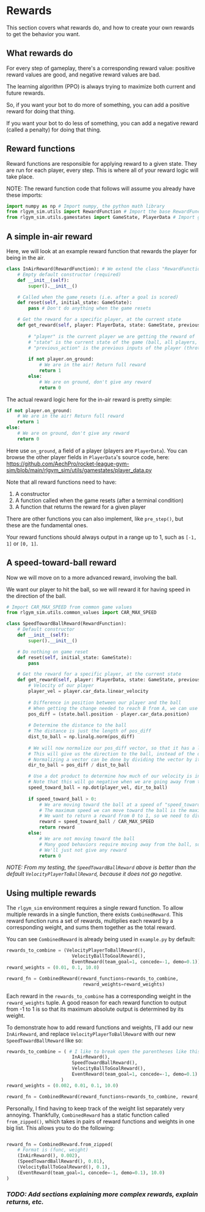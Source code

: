 # Rewards

This section covers what rewards do, and how to create your own rewards to get the behavior you want.

## What rewards do

For every step of gameplay, there's a corresponding reward value: positive reward values are good, and negative reward values are bad.

The learning algorithm (PPO) is always trying to maximize both current and future rewards.

So, if you want your bot to do more of something, you can add a positive reward for doing that thing.

If you want your bot to do less of something, you can add a negative reward (called a penalty) for doing that thing.

## Reward functions

Reward functions are responsible for applying reward to a given state. They are run for each player, every step.
This is where all of your reward logic will take place.

NOTE: The reward function code that follows will assume you already have these imports:
```py
import numpy as np # Import numpy, the python math library
from rlgym_sim.utils import RewardFunction # Import the base RewardFunction class
from rlgym_sim.utils.gamestates import GameState, PlayerData # Import game state stuff
```

## A simple in-air reward

Here, we will look at an example reward function that rewards the player for being in the air.

```py
class InAirReward(RewardFunction): # We extend the class "RewardFunction"
    # Empty default constructor (required)
    def __init__(self):
        super().__init__()

    # Called when the game resets (i.e. after a goal is scored)
    def reset(self, initial_state: GameState):
        pass # Don't do anything when the game resets

    # Get the reward for a specific player, at the current state
    def get_reward(self, player: PlayerData, state: GameState, previous_action) -> float:
        
        # "player" is the current player we are getting the reward of
        # "state" is the current state of the game (ball, all players, etc.)
        # "previous_action" is the previous inputs of the player (throttle, steer, jump, boost, etc.) as an array
        
        if not player.on_ground:
            # We are in the air! Return full reward
            return 1
        else:
            # We are on ground, don't give any reward
            return 0
```

The actual reward logic here for the in-air reward is pretty simple:
```py
if not player.on_ground:
    # We are in the air! Return full reward
    return 1
else:
    # We are on ground, don't give any reward
    return 0
```

Here use `on_ground`, a field of a player (players are `PlayerData`).
You can browse the other player fields in `PlayerData`'s source code, here: https://github.com/AechPro/rocket-league-gym-sim/blob/main/rlgym_sim/utils/gamestates/player_data.py

Note that all reward functions need to have:
1. A constructor
2. A function called when the game resets (after a terminal condition)
3. A function that returns the reward for a given player

There are other functions you can also implement, like `pre_step()`, but these are the fundamental ones.

Your reward functions should always output in a range up to 1, such as `[-1, 1]` or `[0, 1]`. 

## A speed-toward-ball reward

Now we will move on to a more advanced reward, involving the ball.

We want our player to hit the ball, so we will reward it for having speed in the direction of the ball.

```py
# Import CAR_MAX_SPEED from common game values
from rlgym_sim.utils.common_values import CAR_MAX_SPEED

class SpeedTowardBallReward(RewardFunction):
    # Default constructor
    def __init__(self):
        super().__init__()

    # Do nothing on game reset
    def reset(self, initial_state: GameState):
        pass

    # Get the reward for a specific player, at the current state
    def get_reward(self, player: PlayerData, state: GameState, previous_action: np.ndarray) -> float:
        # Velocity of our player
        player_vel = player.car_data.linear_velocity
        
        # Difference in position between our player and the ball
        # When getting the change needed to reach B from A, we can use the formula: (B - A)
        pos_diff = (state.ball.position - player.car_data.position)
        
        # Determine the distance to the ball
        # The distance is just the length of pos_diff
        dist_to_ball = np.linalg.norm(pos_diff)
        
        # We will now normalize our pos_diff vector, so that it has a length/magnitude of 1
        # This will give us the direction to the ball, instead of the difference in position
        # Normalizing a vector can be done by dividing the vector by its length
        dir_to_ball = pos_diff / dist_to_ball

        # Use a dot product to determine how much of our velocity is in this direction
        # Note that this will go negative when we are going away from the ball
        speed_toward_ball = np.dot(player_vel, dir_to_ball)
        
        if speed_toward_ball > 0:
            # We are moving toward the ball at a speed of "speed_toward_ball"
            # The maximum speed we can move toward the ball is the maximum car speed
            # We want to return a reward from 0 to 1, so we need to divide our "speed_toward_ball" by the max player speed
            reward = speed_toward_ball / CAR_MAX_SPEED
            return reward
        else:
            # We are not moving toward the ball
            # Many good behaviors require moving away from the ball, so I highly recommend you don't punish moving away
            # We'll just not give any reward
            return 0
```

*NOTE: From my testing, the `SpeedTowardBallReward` above is better than the default `VelocityPlayerToBallReward`, because it does not go negative.*

## Using multiple rewards

The `rlgym_sim` environment requires a single reward function. To allow multiple rewards in a single function, there exists `CombinedReward`. This reward function runs a set of rewards, multiplies each reward by a corresponding weight, and sums them together as the total reward.

You can see `CombinedReward` is already being used in `example.py` by default:
```py
rewards_to_combine = (VelocityPlayerToBallReward(),
                        VelocityBallToGoalReward(),
                        EventReward(team_goal=1, concede=-1, demo=0.1))
reward_weights = (0.01, 0.1, 10.0)

reward_fn = CombinedReward(reward_functions=rewards_to_combine, 
                            reward_weights=reward_weights)
```

Each reward in the `rewards_to_combine` has a corresponding weight in the `reward_weights` tuple. A good reason for each reward function to output from -1 to 1 is so that its maximum absolute output is determined by its weight.

To demonstrate how to add reward functions and weights, I'll add our new `InAirReward`, and replace `VelocityPlayerToBallReward` with our new `SpeedTowardBallReward` like so:

```py
rewards_to_combine = ( # I like to break open the parentheses like this
                        InAirReward(),
                        SpeedTowardBallReward(),
                        VelocityBallToGoalReward(),
                        EventReward(team_goal=1, concede=-1, demo=0.1)
                    )
reward_weights = (0.002, 0.01, 0.1, 10.0)

reward_fn = CombinedReward(reward_functions=rewards_to_combine, reward_weights=reward_weights)
```

Personally, I find having to keep track of the weight list separately very annoying.
Thankfully, `CombinedReward` has a static function called `from_zipped()`, which takes in pairs of reward functions and weights in one big list. This allows you to do the following:

```py

reward_fn = CombinedReward.from_zipped(
    # Format is (func, weight)
    (InAirReward(), 0.002),
    (SpeedTowardBallReward(), 0.01),
    (VelocityBallToGoalReward(), 0.1),
    (EventReward(team_goal=1, concede=-1, demo=0.1), 10.0)
)
```

### *TODO: Add sections explaining more complex rewards, explain returns, etc.*
